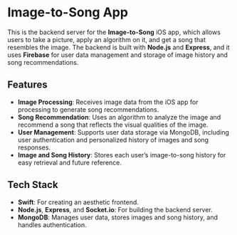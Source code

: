# Image-to-Song App

This is the backend server for the **Image-to-Song** iOS app, which allows users to take a picture, apply an algorithm on it, and get a song that resembles the image. The backend is built with **Node.js** and **Express**, and it uses **Firebase** for user data management and storage of image history and song recommendations.

## Features

- **Image Processing**: Receives image data from the iOS app for processing to generate song recommendations.
- **Song Recommendation**: Uses an algorithm to analyze the image and recommend a song that reflects the visual qualities of the image.
- **User Management**: Supports user data storage via MongoDB, including user authentication and personalized history of images and song responses.
- **Image and Song History**: Stores each user’s image-to-song history for easy retrieval and future reference.

## Tech Stack
- **Swift**: For creating an aesthetic frontend.
- **Node.js**, **Express**, and **Socket.io**: For building the backend server.
- **MongoDB**: Manages user data, stores images and song history, and handles authentication.
